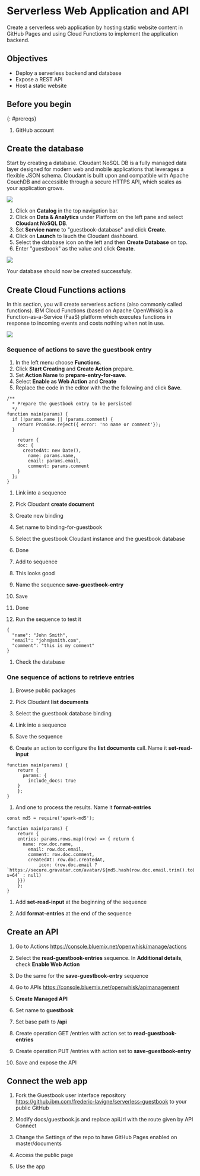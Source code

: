 # Serverless Web Application and API

Create a serverless web application by hosting static website content in GitHub Pages and using Cloud Functions to implement the application backend.

## Objectives

* Deploy a serverless backend and database
* Expose a REST API
* Host a static website

## Before you begin
{: #prereqs}

1. GitHub account

## Create the database

Start by creating a database. Cloudant NoSQL DB is a fully managed data layer designed for modern web and mobile applications that leverages a flexible JSON schema. Cloudant is built upon and compatible with Apache CouchDB and accessible through a secure HTTPS API, which scales as your application grows. 

![](images/solution8/Catalog_Cloudant.png)

1. Click on **Catalog** in the top navigation bar.
2. Click on **Data & Analytics** under Platform on the left pane and select **Cloudant NoSQL DB**.
3. Set **Service name** to "guestbook-database" and click **Create**.
4. Click on **Launch** to lauch the Cloudant dashboard.
5. Select the database icon on the left and then **Create Database** on top.
6. Enter "guestbook" as the value and click **Create**.

![](images/solution8/Create_Database.png)

Your database should now be created successfuly. 

## Create Cloud Functions actions

In this section, you will create serverless actions (also commonly called functions). IBM Cloud Functions (based on Apache OpenWhisk) is a Function-as-a-Service (FaaS) platform which executes functions in response to incoming events and costs nothing when not in use.

![](images/solution8/Functions.png)

### Sequence of actions to save the guestbook entry

1. In the left menu choose **Functions**. 
2. Click **Start Creating** and **Create Action** prepare.
3. Set **Action Name** to **prepare-entry-for-save**.
4. Select **Enable as Web Action** and **Create**
5. Replace the code in the editor with the the following and click **Save**.

```
/**
  * Prepare the guestbook entry to be persisted
  */
function main(params) {
  if (!params.name || !params.comment) {
    return Promise.reject({ error: 'no name or comment'});
  }

	return {
    doc: {
      createdAt: new Date(),
	    name: params.name,
	    email: params.email,
	    comment: params.comment
    }
  };
}
```

1. Link into a sequence
2. Pick Cloudant **create document**
3. Create new binding
4. Set name to binding-for-guestbook
5. Select the guestbook Cloudant instance and the guestbook database
6. Done
7. Add to sequence
8. This looks good
9. Name the sequence **save-guestbook-entry**
10. Save
11. Done

12. Run the sequence to test it
```
{
  "name": "John Smith",
  "email": "john@smith.com",
  "comment": "this is my comment"
}
```

1. Check the database

### One sequence of actions to retrieve entries

1. Browse public packages
2. Pick Cloudant **list documents**
3. Select the guestbook database binding
4. Link into a sequence
5. Save the sequence

6. Create an action to configure the **list documents** call. Name it **set-read-input**

```
function main(params) {
	return {
	  params: {
	    include_docs: true
    }
	};
}
```

1. And one to process the results. Name it **format-entries**

```
const md5 = require('spark-md5');

function main(params) {
	return {
    entries: params.rows.map((row) => { return {
      name: row.doc.name,
	    email: row.doc.email,
	    comment: row.doc.comment,
	    createdAt: row.doc.createdAt,
			icon: (row.doc.email ? `https://secure.gravatar.com/avatar/${md5.hash(row.doc.email.trim().toLowerCase())}?s=64` : null)
    }})
	};
}
```

1. Add **set-read-input** at the beginning of the sequence

2. Add **format-entries** at the end of the sequence

## Create an API

1. Go to Actions https://console.bluemix.net/openwhisk/manage/actions

2. Select the **read-guestbook-entries** sequence. In **Additional details**, check **Enable Web Action**

3. Do the same for the **save-guestbook-entry** sequence

4. Go to APIs https://console.bluemix.net/openwhisk/apimanagement

5. **Create Managed API**

6. Set name to **guestbook**

7. Set base path to **/api**

8. Create operation GET /entries with action set to **read-guestbook-entries**

9. Create operation PUT /entries with action set to **save-guestbook-entry**

10. Save and expose the API

## Connect the web app

1. Fork the Guestbook user interface repository https://github.ibm.com/frederic-lavigne/serverless-guestbook to your public GitHub

2. Modify docs/guestbook.js and replace apiUrl with the route given by API Connect

3. Change the Settings of the repo to have GitHub Pages enabled on master/documents

4. Access the public page

5. Use the app
